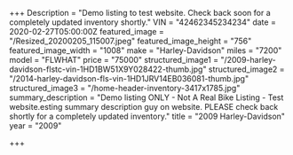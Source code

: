 +++
Description = "Demo listing to test website.  Check back soon for a completely updated inventory shortly."
VIN = "42462345234234"
date = 2020-02-27T05:00:00Z
featured_image = "/Resized_20200205_115007.jpeg"
featured_image_height = "756"
featured_image_width = "1008"
make = "Harley-Davidson"
miles = "7200"
model = "FLWHAT"
price = "75000"
structured_image1 = "/2009-harley-davidson-flstc-vin-1HD1BW51X9Y028422-thumb.jpg"
structured_image2 = "/2014-harley-davidson-fls-vin-1HD1JRV14EB036081-thumb.jpg"
structured_image3 = "/home-header-inventory-3417x1785.jpg"
summary_description = "Demo listing ONLY - Not A Real Bike Listing - Test website.esting summary description guy on website.  PLEASE check back shortly for a completely updated inventory."
title = "2009 Harley-Davidson"
year = "2009"

+++
